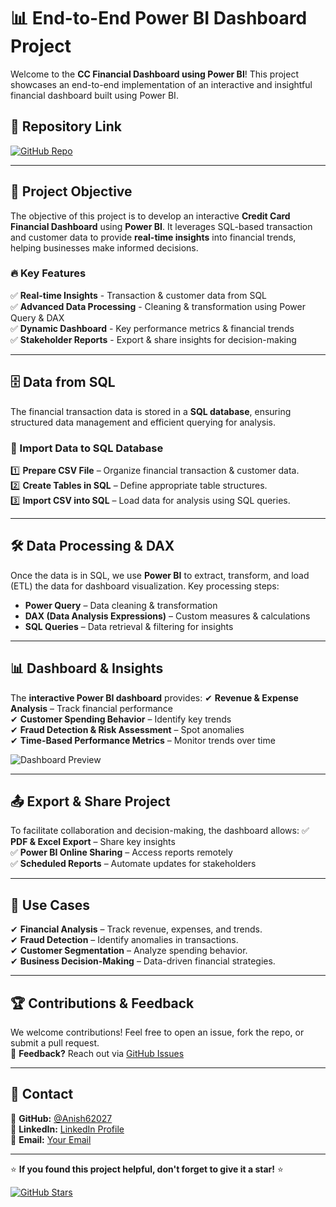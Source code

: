 # 📊 End-to-End Power BI Dashboard Project

Welcome to the **CC Financial Dashboard using Power BI**! This project showcases an end-to-end implementation of an interactive and insightful financial dashboard built using Power BI.

## 🔗 Repository Link
[![GitHub Repo](https://img.shields.io/badge/GitHub-Repository-blue?logo=github)](https://github.com/Anish62027/End-to-End-Power-Bi-Dashboard-Project/tree/main/CC%20financial%20dashboard%20using%20Power%20BI)

---

## 📌 Project Objective
The objective of this project is to develop an interactive **Credit Card Financial Dashboard** using **Power BI**. It leverages SQL-based transaction and customer data to provide **real-time insights** into financial trends, helping businesses make informed decisions.

### 🔥 Key Features
✅ **Real-time Insights** - Transaction & customer data from SQL  
✅ **Advanced Data Processing** - Cleaning & transformation using Power Query & DAX  
✅ **Dynamic Dashboard** - Key performance metrics & financial trends  
✅ **Stakeholder Reports** - Export & share insights for decision-making  

---

## 🗄️ Data from SQL
The financial transaction data is stored in a **SQL database**, ensuring structured data management and efficient querying for analysis.

### 🚀 Import Data to SQL Database
1️⃣ **Prepare CSV File** – Organize financial transaction & customer data.  
2️⃣ **Create Tables in SQL** – Define appropriate table structures.  
3️⃣ **Import CSV into SQL** – Load data for analysis using SQL queries.  

---

## 🛠 Data Processing & DAX
Once the data is in SQL, we use **Power BI** to extract, transform, and load (ETL) the data for dashboard visualization. Key processing steps:
- **Power Query** – Data cleaning & transformation  
- **DAX (Data Analysis Expressions)** – Custom measures & calculations  
- **SQL Queries** – Data retrieval & filtering for insights  

---

## 📊 Dashboard & Insights
The **interactive Power BI dashboard** provides:
✔ **Revenue & Expense Analysis** – Track financial performance  
✔ **Customer Spending Behavior** – Identify key trends  
✔ **Fraud Detection & Risk Assessment** – Spot anomalies  
✔ **Time-Based Performance Metrics** – Monitor trends over time  

![Dashboard Preview](https://via.placeholder.com/1000x500.png?text=CC+Financial+Dashboard+Preview)

---

## 📤 Export & Share Project
To facilitate collaboration and decision-making, the dashboard allows:
✅ **PDF & Excel Export** – Share key insights  
✅ **Power BI Online Sharing** – Access reports remotely  
✅ **Scheduled Reports** – Automate updates for stakeholders  

---

## 🎯 Use Cases
✔ **Financial Analysis** – Track revenue, expenses, and trends.  
✔ **Fraud Detection** – Identify anomalies in transactions.  
✔ **Customer Segmentation** – Analyze spending behavior.  
✔ **Business Decision-Making** – Data-driven financial strategies.  

---

## 🏆 Contributions & Feedback
We welcome contributions! Feel free to open an issue, fork the repo, or submit a pull request.  
📢 **Feedback?** Reach out via [GitHub Issues](https://github.com/Anish62027/End-to-End-Power-Bi-Dashboard-Project/issues)

---

## 📧 Contact
📌 **GitHub:** [@Anish62027](https://github.com/Anish62027)  
📌 **LinkedIn:** [LinkedIn Profile](https://www.linkedin.com/in/anish-kumar-32a701213/)  
📌 **Email:** [Your Email](#)  

---

⭐ **If you found this project helpful, don't forget to give it a star!** ⭐

[![GitHub Stars](https://img.shields.io/github/stars/Anish62027/End-to-End-Power-Bi-Dashboard-Project?style=social)](https://github.com/Anish62027/End-to-End-Power-Bi-Dashboard-Project)

